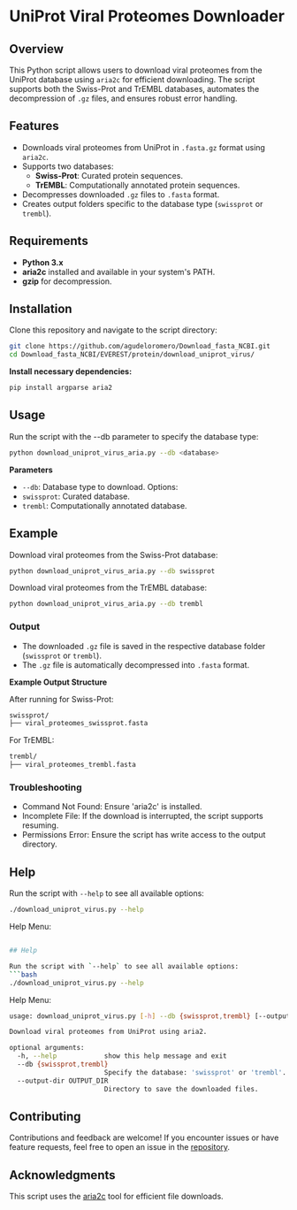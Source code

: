 # UniProt Viral Proteomes Downloader

## Overview

This Python script allows users to download viral proteomes from the UniProt database using `aria2c` for efficient downloading. The script supports both the Swiss-Prot and TrEMBL databases, automates the decompression of `.gz` files, and ensures robust error handling.

## Features
- Downloads viral proteomes from UniProt in `.fasta.gz` format using `aria2c`.
- Supports two databases:
  - **Swiss-Prot**: Curated protein sequences.
  - **TrEMBL**: Computationally annotated protein sequences.
- Decompresses downloaded `.gz` files to `.fasta` format.
- Creates output folders specific to the database type (`swissprot` or `trembl`).

## Requirements
- **Python 3.x**
- **aria2c** installed and available in your system's PATH.
- **gzip** for decompression.

## Installation
Clone this repository and navigate to the script directory:
```bash
git clone https://github.com/agudeloromero/Download_fasta_NCBI.git
cd Download_fasta_NCBI/EVEREST/protein/download_uniprot_virus/
```

**Install necessary dependencies:**
```bash
pip install argparse aria2
```

## Usage

Run the script with the --db parameter to specify the database type:
```bash
python download_uniprot_virus_aria.py --db <database>
```

**Parameters**
* `--db`: Database type to download. Options:
* `swissprot`: Curated database.
* `trembl`: Computationally annotated database.

## Example

Download viral proteomes from the Swiss-Prot database:
```bash
python download_uniprot_virus_aria.py --db swissprot
```

Download viral proteomes from the TrEMBL database:
```bash
python download_uniprot_virus_aria.py --db trembl
```

### Output

* The downloaded `.gz` file is saved in the respective database folder (`swissprot` or `trembl`).
* The `.gz` file is automatically decompressed into `.fasta` format.

**Example Output Structure**

After running for Swiss-Prot:
```bash
swissprot/
├── viral_proteomes_swissprot.fasta
```

For TrEMBL:
```bash
trembl/
├── viral_proteomes_trembl.fasta
```

### Troubleshooting

* Command Not Found: Ensure 'aria2c' is installed.
* Incomplete File: If the download is interrupted, the script supports resuming.
* Permissions Error: Ensure the script has write access to the output directory.


## Help

Run the script with `--help` to see all available options:
```bash
./download_uniprot_virus.py --help
```

Help Menu:
```bash

## Help

Run the script with `--help` to see all available options:
```bash
./download_uniprot_virus.py --help
```

Help Menu:
```bash
usage: download_uniprot_virus.py [-h] --db {swissprot,trembl} [--output-dir OUTPUT_DIR]

Download viral proteomes from UniProt using aria2.

optional arguments:
  -h, --help            show this help message and exit
  --db {swissprot,trembl}
                        Specify the database: 'swissprot' or 'trembl'.
  --output-dir OUTPUT_DIR
                        Directory to save the downloaded files.

```

## Contributing

Contributions and feedback are welcome! If you encounter issues or have feature requests, feel free to open an issue in the [repository](https://github.com/agudeloromero/Download_fasta_NCBI/issues).

## Acknowledgments

This script uses the [aria2c](https://github.com/aria2/aria2) tool for efficient file downloads.

